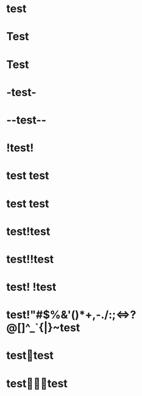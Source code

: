 # test

# Test

#  Test  

# -test-

# --test--

# !test!

# test test

# test  test

# test!test

# test!!test

# test! !test

# test!"#$%&'()*+,-./:;<=>?@[]^_`{|}~test

# test😬test

# test🤷🏻‍♀️test
